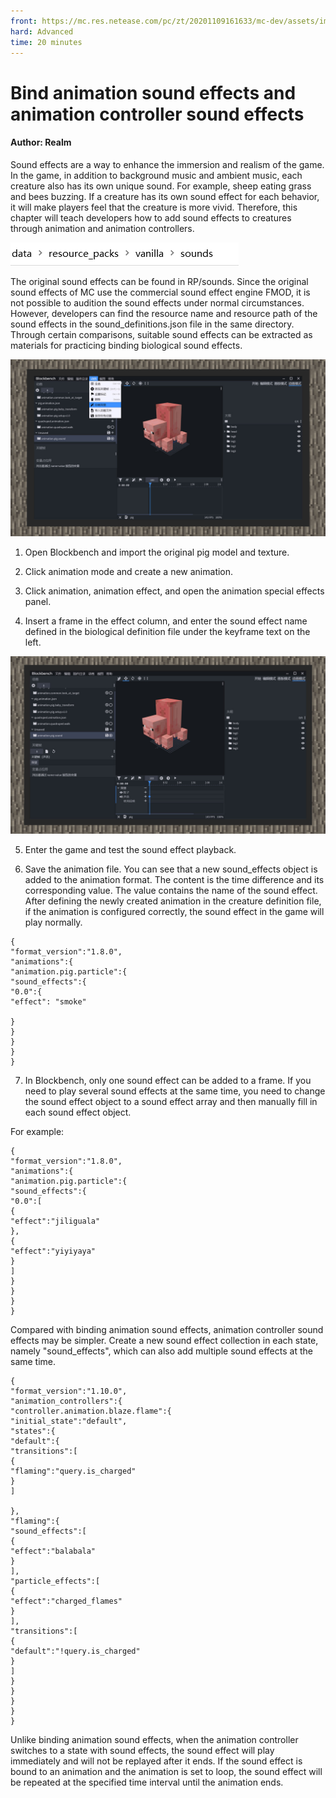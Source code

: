 ```yaml
--- 
front: https://mc.res.netease.com/pc/zt/20201109161633/mc-dev/assets/img/7_2.d721173b.jpg 
hard: Advanced 
time: 20 minutes 
--- 
```

# Bind animation sound effects and animation controller sound effects 
#### Author: Realm 

Sound effects are a way to enhance the immersion and realism of the game. In the game, in addition to background music and ambient music, each creature also has its own unique sound. For example, sheep eating grass and bees buzzing. If a creature has its own sound effect for each behavior, it will make players feel that the creature is more vivid. Therefore, this chapter will teach developers how to add sound effects to creatures through animation and animation controllers. 

![](./images/7_01.png) 

The original sound effects can be found in RP/sounds. Since the original sound effects of MC use the commercial sound effect engine FMOD, it is not possible to audition the sound effects under normal circumstances. However, developers can find the resource name and resource path of the sound effects in the sound_definitions.json file in the same directory. Through certain comparisons, suitable sound effects can be extracted as materials for practicing binding biological sound effects. 

![](./images/7_1.jpg) 

1) Open Blockbench and import the original pig model and texture. 

2) Click animation mode and create a new animation. 

3) Click animation, animation effect, and open the animation special effects panel. 

4) Insert a frame in the effect column, and enter the sound effect name defined in the biological definition file under the keyframe text on the left. 

![](./images/7_2.jpg) 

5) Enter the game and test the sound effect playback.

6) Save the animation file. You can see that a new sound_effects object is added to the animation format. The content is the time difference and its corresponding value. The value contains the name of the sound effect. After defining the newly created animation in the creature definition file, if the animation is configured correctly, the sound effect in the game will play normally. 

``` 
{ 
"format_version":"1.8.0", 
"animations":{ 
"animation.pig.particle":{ 
"sound_effects":{ 
"0.0":{ 
"effect": "smoke"

} 
} 
} 
} 
} 
``` 

7) In Blockbench, only one sound effect can be added to a frame. If you need to play several sound effects at the same time, you need to change the sound effect object to a sound effect array and then manually fill in each sound effect object. 

For example: 

``` 
{ 
"format_version":"1.8.0", 
"animations":{ 
"animation.pig.particle":{ 
"sound_effects":{ 
"0.0":[ 
{ 
"effect":"jiliguala" 
}, 
{ 
"effect":"yiyiyaya" 
} 
] 
} 
} 
} 
} 
``` 

Compared with binding animation sound effects, animation controller sound effects may be simpler. Create a new sound effect collection in each state, namely "sound_effects", which can also add multiple sound effects at the same time. 

``` 
{ 
"format_version":"1.10.0", 
"animation_controllers":{ 
"controller.animation.blaze.flame":{ 
"initial_state":"default", 
"states":{ 
"default":{ 
"transitions":[ 
{ 
"flaming":"query.is_charged" 
} 
]

}, 
"flaming":{ 
"sound_effects":[ 
{ 
"effect":"balabala" 
} 
], 
"particle_effects":[ 
{ 
"effect":"charged_flames" 
} 
], 
"transitions":[ 
{ 
"default":"!query.is_charged" 
} 
] 
} 
} 
} 
} 
} 
``` 

Unlike binding animation sound effects, when the animation controller switches to a state with sound effects, the sound effect will play immediately and will not be replayed after it ends. If the sound effect is bound to an animation and the animation is set to loop, the sound effect will be repeated at the specified time interval until the animation ends.